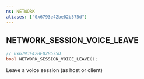 ```yaml
---
ns: NETWORK
aliases: ["0x6793e42be02b575d"]
---
```

## NETWORK_SESSION_VOICE_LEAVE

```c
// 0x6793E42BE02B575D
bool NETWORK_SESSION_VOICE_LEAVE();
```

Leave a voice session (as host or client)

